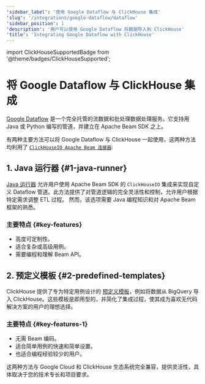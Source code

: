 ```yaml
---
'sidebar_label': '使用 Google Dataflow 与 ClickHouse 集成'
'slug': '/integrations/google-dataflow/dataflow'
'sidebar_position': 1
'description': '用户可以使用 Google Dataflow 将数据导入到 ClickHouse'
'title': 'Integrating Google Dataflow with ClickHouse'
---
```


import ClickHouseSupportedBadge from '@theme/badges/ClickHouseSupported';


# 将 Google Dataflow 与 ClickHouse 集成

<ClickHouseSupportedBadge/>

[Google Dataflow](https://cloud.google.com/dataflow) 是一个完全托管的流数据和批处理数据处理服务。它支持用 Java 或 Python 编写的管道，并建立在 Apache Beam SDK 之上。

有两种主要方法可以将 Google Dataflow 与 ClickHouse 一起使用，这两种方法均利用了 [`ClickHouseIO Apache Beam 连接器`](/integrations/apache-beam):

## 1. Java 运行器 {#1-java-runner}
[Java 运行器](./java-runner) 允许用户使用 Apache Beam SDK 的 `ClickHouseIO` 集成来实现自定义 Dataflow 管道。此方法提供了对管道逻辑的完全灵活性和控制，允许用户根据特定需求调整 ETL 过程。
然而，该选项需要 Java 编程知识和对 Apache Beam 框架的熟悉。

### 主要特点 {#key-features}
- 高度可定制性。
- 适合复杂或高级用例。
- 需要编程和理解 Beam API。

## 2. 预定义模板 {#2-predefined-templates}
ClickHouse 提供了专为特定用例设计的 [预定义模板](./templates)，例如将数据从 BigQuery 导入 ClickHouse。这些模板是即用型的，并简化了集成过程，使其成为喜欢无代码解决方案的用户的理想选择。

### 主要特点 {#key-features-1}
- 无需 Beam 编码。
- 适合简单用例的快速和简单设置。
- 也适合编程经验较少的用户。

这两种方法与 Google Cloud 和 ClickHouse 生态系统完全兼容，提供灵活性，具体取决于您的技术专长和项目要求。
